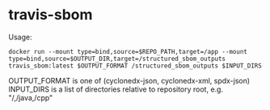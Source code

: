 # travis-sbom

Usage:
```
docker run --mount type=bind,source=$REPO_PATH,target=/app --mount type=bind,source=$OUTPUT_DIR,target=/structured_sbom_outputs travis_sbom:latest $OUTPUT_FORMAT /structured_sbom_outputs $INPUT_DIRS
```

OUTPUT_FORMAT is one of (cyclonedx-json, cyclonedx-xml, spdx-json)
INPUT_DIRS is a list of directories relative to repository root, e.g. "/,/java,/cpp"

